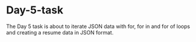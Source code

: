 # Day-5-task
The Day 5 task is about to iterate JSON data with for, for in and for of loops and creating a resume data in JSON format.
